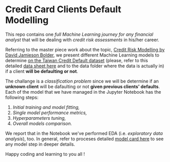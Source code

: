 # Credit Card Clients Default Modelling

This repo contains one *full Machine Learning journey for any financial analyst* that will be dealing with *credit risk assessments* in his/her career.

Referring to the master piece work about the topic, [Credit Risk Modelling by David Jamieson Bolder](https://link.springer.com/book/10.1007/978-3-319-94688-7?source=shoppingads&locale=en-it), we present different Machine Learning models to determine [on the Taiwan Credit Default dataset](https://archive.ics.uci.edu/dataset/350/default+of+credit+card+clients) (please, refer to this detailed [data sheet here](DATASHEET.md) and to the data folder where the data is actually in) if a client **will be defaulting or not**.

The challange is a *classification problem* since we will be determine if an **unknown client** will be dafaulting or not **given previous clients' defaults**.
Each of the model that we have managed in the Jupyter Notebook has the following steps:

1. *Initial training and model fitting,*
2. *Single model performance metrics,*
3. *Hyperparameters tuning,*
4. *Overall models comparison.*

We report that in the Notebook we've performed EDA (i.e. *exploratory data analysis*), too.
In general, refer to proceses detailed [model card here](MODELCARD.md) to see any model step in deeper details.

Happy coding and learning to you all !
